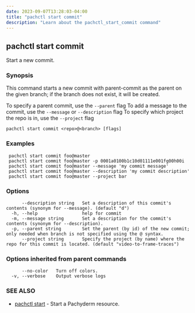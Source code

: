 ```yaml
---
date: 2023-09-07T13:28:03-04:00
title: "pachctl start commit"
description: "Learn about the pachctl_start_commit command"
---
```


## pachctl start commit

Start a new commit.

### Synopsis

This command starts a new commit with parent-commit as the parent on the given branch; if the branch does not exist, it will be created. 

 To specify a parent commit, use the `--parent` flag 
 To add a message to the commit, use the `--message` or `--description` flag 
 To specify which project the repo is in, use the `--project` flag 


```
pachctl start commit <repo>@<branch> [flags]
```

### Examples

```
 pachctl start commit foo@master 
 pachctl start commit foo@master -p 0001a0100b1c10d01111e001fg00h00i 
 pachctl start commit foo@master --message 'my commit message' 
 pachctl start commit foo@master --description 'my commit description' 
 pachctl start commit foo@master --project bar
```

### Options

```
      --description string   Set a description of this commit's contents (synonym for --message). (default "d")
  -h, --help                 help for commit
  -m, --message string       Set a description for the commit's contents (synonym for --description).
  -p, --parent string        Set the parent (by id) of the new commit; only needed when branch is not specified using the @ syntax.
      --project string       Specify the project (by name) where the repo for this commit is located. (default "video-to-frame-traces")
```

### Options inherited from parent commands

```
      --no-color   Turn off colors.
  -v, --verbose    Output verbose logs
```

### SEE ALSO

* [pachctl start](../pachctl_start)	 - Start a Pachyderm resource.

